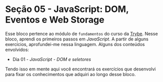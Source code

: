 # Seção 05 - JavaScript: DOM, Eventos e Web Storage

Esse bloco pertence ao módulo de `fundamentos` do curso da [Trybe](https://www.betrybe.com/). Nesse bloco, aprendi os primeiros passos em _JavaScript_. A partir de alguns exercícios, aprofundei-me nessa linguagem. Alguns dos conteúdos envolvidos:

- Dia 01 - _JavaScript - DOM e seletores_

Tendo isso em mente aqui você encontrará os exercícios que desenvolvi para fixar os conhecimentos que adquiri ao longo desse bloco.
